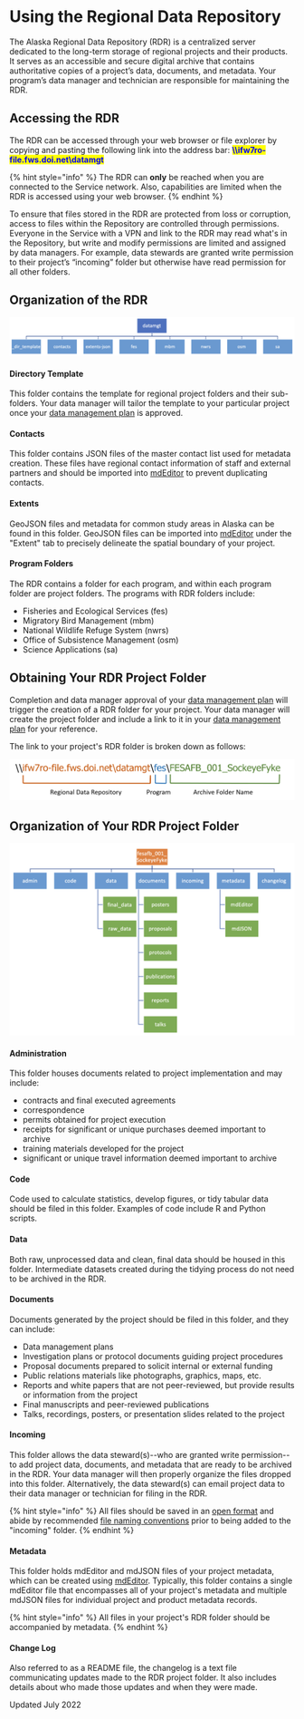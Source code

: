 # Using the Regional Data Repository

The Alaska Regional Data Repository (RDR) is a centralized server dedicated to the long-term storage of regional projects and their products. It serves as an accessible and secure digital archive that contains authoritative copies of a project’s data, documents, and metadata. Your program’s data manager and technician are responsible for maintaining the RDR.

## Accessing the RDR

The RDR can be accessed through your web browser or file explorer by copying and pasting the following link into the address bar: <mark style="color:blue;">**\\\ifw7ro-file.fws.doi.net\datamgt**</mark>

{% hint style="info" %}
The RDR can **only** be reached when you are connected to the Service network. Also, capabilities are limited when the RDR is accessed using your web browser.
{% endhint %}

To ensure that files stored in the RDR are protected from loss or corruption, access to files within the Repository are controlled through permissions. Everyone in the Service with a VPN and link to the RDR may read what's in the Repository, but write and modify permissions are limited and assigned by data managers. For example, data stewards are granted write permission to their project’s “incoming” folder but otherwise have read permission for all other folders.&#x20;

## Organization of the RDR

![Branching tree of program sub-folders in 'datamgt' folder](<.gitbook/assets/image (4).png>)

#### Directory Template

This folder contains the template for regional project folders and their sub-folders. Your data manager will tailor the template to your particular project once your [data management plan](broken-reference) is approved.

#### Contacts

This folder contains JSON files of the master contact list used for metadata creation. These files have regional contact information of staff and external partners and should be imported into [mdEditor](https://www.mdeditor.org/) to prevent duplicating contacts.

#### Extents

GeoJSON files and metadata for common study areas in Alaska can be found in this folder. GeoJSON files can be imported into [mdEditor](https://www.mdeditor.org/) under the "Extent" tab to precisely delineate the spatial boundary of your project.

#### Program Folders

The RDR contains a folder for each program, and within each program folder are project folders. The programs with RDR folders include:

* Fisheries and Ecological Services (fes)
* Migratory Bird Management (mbm)
* National Wildlife Refuge System (nwrs)
* Office of Subsistence Management (osm)
* Science Applications (sa)

## Obtaining Your RDR Project Folder

Completion and data manager approval of your [data management plan](broken-reference) will trigger the creation of a RDR folder for your project. Your data manager will create the project folder and include a link to it in your [data management plan](broken-reference) for your reference.

The link to your project's RDR folder is broken down as follows:

![Example RDR link for an FES project](<.gitbook/assets/image (12).png>)

## Organization of Your RDR Project Folder



![Example branching tree of sub-folders in "fesafb\_001\_SockeyeFyke" folder](<.gitbook/assets/image (1).png>)

#### Administration

This folder houses documents related to project implementation and may include:

* contracts and final executed agreements
* correspondence
* permits obtained for project execution
* receipts for significant or unique purchases deemed important to archive
* training materials developed for the project
* significant or unique travel information deemed important to archive

#### Code

Code used to calculate statistics, develop figures, or tidy tabular data should be filed in this folder. Examples of code include R and Python scripts.

#### Data

Both raw, unprocessed data and clean, final data should be housed in this folder. Intermediate datasets created during the tidying process do not need to be archived in the RDR.

#### Documents

Documents generated by the project should be filed in this folder, and they can include:

* Data management plans
* Investigation plans or protocol documents guiding project procedures
* Proposal documents prepared to solicit internal or external funding
* Public relations materials like photographs, graphics, maps, etc.
* Reports and white papers that are not peer-reviewed, but provide results or information from the project
* Final manuscripts and peer-reviewed publications
* Talks, recordings, posters, or presentation slides related to the project

#### Incoming

This folder allows the data steward(s)--who are granted write permission--to add project data, documents, and metadata that are ready to be archived in the RDR. Your data manager will then properly organize the files dropped into this folder. Alternatively, the data steward(s) can email project data to their data manager or technician for filing in the RDR.

{% hint style="info" %}
All files should be saved in an [open format](broken-reference) and abide by recommended [file naming conventions](broken-reference) prior to being added to the "incoming" folder.
{% endhint %}

#### Metadata

This folder holds mdEditor and mdJSON files of your project metadata, which can be created using [mdEditor](https://www.mdeditor.org/). Typically, this folder contains a single mdEditor file that encompasses all of your project's metadata and multiple mdJSON files for individual project and product metadata records.

{% hint style="info" %}
All files in your project's RDR folder should be accompanied by metadata.
{% endhint %}

#### Change Log

Also referred to as a README file, the changelog is a text file communicating updates made to the RDR project folder. It also includes details about who made those updates and when they were made.

Updated July 2022
